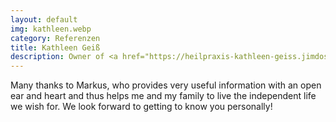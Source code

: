 ```yaml
---
layout: default
img: kathleen.webp
category: Referenzen
title: Kathleen Geiß
description: Owner of <a href="https://heilpraxis-kathleen-geiss.jimdosite.com" target="_blank">"Heilpraxis Kathleen Geiß"</a>, mother of 3 children growing up independently
---
```


Many thanks to Markus, who provides very useful information with an open ear and heart and thus helps me and my family to live the independent life we ​​wish for. We look forward to getting to know you personally!
